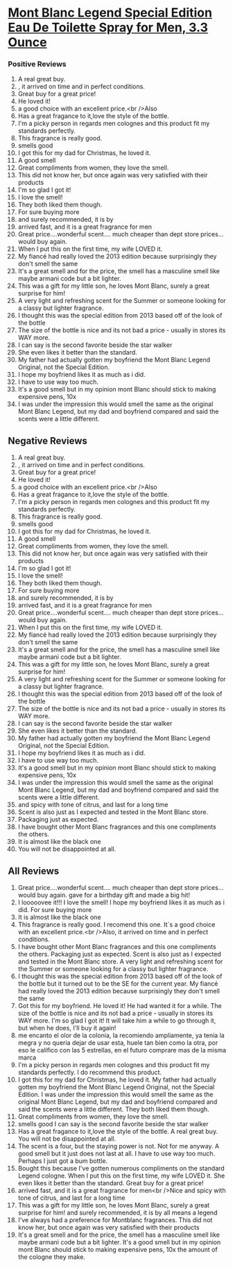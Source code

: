 # [Mont Blanc Legend Special Edition Eau De Toilette Spray for Men, 3.3 Ounce](https://products.checkmycream.com/products/Mont-Blanc-Legend-Special-Edition-Eau-De-Toilette-Spray-for-Men-3.3-Ounce.html)

### Positive Reviews

<ol>
      <li>A real great buy.</li>
      <li>, it arrived on time and in perfect conditions.</li>
      <li>Great buy for a great price!</li>
      <li>He loved it!</li>
      <li>a good choice with an excellent price.&lt;br /&gt;Also</li>
      <li>Has a great fragance to it,love the style of the bottle.</li>
      <li>I&#x27;m a picky person in regards men colognes and this product fit my standards perfectly.</li>
      <li>This fragrance is really good.</li>
      <li>smells good</li>
      <li>I got this for my dad for Christmas, he loved it.</li>
      <li>A good smell</li>
      <li>Great compliments from women, they love the smell.</li>
      <li>This did not know her, but once again was very satisfied with their products</li>
      <li>I&#x27;m so glad I got it!</li>
      <li>I love the smell!</li>
      <li>They both liked them though.</li>
      <li>For sure buying more</li>
      <li>and surely recommended, it is by</li>
      <li>arrived fast, and it is a great fragrance for men</li>
      <li>Great price....wonderful scent....  much cheaper than dept store prices...  would buy again.  </li>
      <li>When I put this on the first time, my wife LOVED it.  </li>
      <li>My fiancé had really loved the 2013 edition because surprisingly they don&#x27;t smell the same</li>
      <li>It&#x27;s a great smell and for the price, the smell has a masculine smell like maybe armani code but a bit lighter.</li>
      <li>This was a gift for my little son, he loves Mont Blanc, surely a great surprise for him!</li>
      <li>A very light and refreshing scent for the Summer or someone looking for a classy but lighter fragrance.</li>
      <li>I thought this was the special edition from 2013 based off of the look of the bottle</li>
      <li>The size of the bottle is nice and its not bad a price - usually in stores its WAY more.</li>
      <li>I can say is the second favorite beside the star walker</li>
      <li>She even likes it better than the standard.  </li>
      <li>My father had actually gotten my boyfriend the Mont Blanc Legend Original, not the Special Edition.</li>
      <li>I hope my boyfriend likes it as much as i did.</li>
      <li>I have to use way too much.</li>
      <li>It&#x27;s a good smell but in my opinion mont Blanc should stick to making expensive pens, 10x</li>
      <li>I was under the impression this would smell the same as the original Mont Blanc Legend, but my dad and boyfriend compared and said the scents were a little different.</li>
</ol>


<h2>Negative Reviews</h2>
<ol>
<li> A real great buy.</li>
<li> , it arrived on time and in perfect conditions.</li>
<li> Great buy for a great price!</li>
<li> He loved it!</li>
<li> a good choice with an excellent price.&lt;br /&gt;Also</li>
<li> Has a great fragance to it,love the style of the bottle.</li>
<li> I&#x27;m a picky person in regards men colognes and this product fit my standards perfectly.</li>
<li> This fragrance is really good.</li>
<li> smells good</li>
<li> I got this for my dad for Christmas, he loved it.</li>
<li> A good smell</li>
<li> Great compliments from women, they love the smell.</li>
<li> This did not know her, but once again was very satisfied with their products</li>
<li> I&#x27;m so glad I got it!</li>
<li> I love the smell!</li>
<li> They both liked them though.</li>
<li> For sure buying more</li>
<li> and surely recommended, it is by</li>
<li> arrived fast, and it is a great fragrance for men</li>
<li> Great price....wonderful scent....  much cheaper than dept store prices...  would buy again.  </li>
<li> When I put this on the first time, my wife LOVED it.  </li>
<li> My fiancé had really loved the 2013 edition because surprisingly they don&#x27;t smell the same</li>
<li> It&#x27;s a great smell and for the price, the smell has a masculine smell like maybe armani code but a bit lighter.</li>
<li> This was a gift for my little son, he loves Mont Blanc, surely a great surprise for him!</li>
<li> A very light and refreshing scent for the Summer or someone looking for a classy but lighter fragrance.</li>
<li> I thought this was the special edition from 2013 based off of the look of the bottle</li>
<li> The size of the bottle is nice and its not bad a price - usually in stores its WAY more.</li>
<li> I can say is the second favorite beside the star walker</li>
<li> She even likes it better than the standard.  </li>
<li> My father had actually gotten my boyfriend the Mont Blanc Legend Original, not the Special Edition.</li>
<li> I hope my boyfriend likes it as much as i did.</li>
<li> I have to use way too much.</li>
<li> It&#x27;s a good smell but in my opinion mont Blanc should stick to making expensive pens, 10x</li>
<li> I was under the impression this would smell the same as the original Mont Blanc Legend, but my dad and boyfriend compared and said the scents were a little different.</li>
<li> and spicy with tone of citrus, and last for a long time</li>
<li> Scent is also just as I expected and tested in the Mont Blanc store.</li>
<li> Packaging just as expected.</li>
<li> I have bought other Mont Blanc fragrances and this one compliments the others.</li>
<li> It is almost like the black one</li>
<li> You will not be disappointed at all.</li>
</ol>

<h2>All Reviews</h2>

<ol>
    <li> Great price....wonderful scent....  much cheaper than dept store prices...  would buy again.  gave for a birthday gift and made a big hit!</li>
    <li> I looooovee it!!! I love the smell! I hope my boyfriend likes it as much as i did. For sure buying more</li>
    <li> It is almost like the black one</li>
    <li> This fragrance is really good. I recomend this one. It´s a good choice with an excellent price.&lt;br /&gt;Also, it arrived on time and in perfect conditions.</li>
    <li> I have bought other Mont Blanc fragrances and this one compliments the others. Packaging just as expected. Scent is also just as I expected and tested in the Mont Blanc store. A very light and refreshing scent for the Summer or someone looking for a classy but lighter fragrance.</li>
    <li> I thought this was the special edition from 2013 based off of the look of the bottle but it turned out to be the SE for the current year. My fiancé had really loved the 2013 edition because surprisingly they don&#x27;t smell the same</li>
    <li> Got this for my boyfriend. He loved it! He had wanted it for a while. The size of the bottle is nice and its not bad a price - usually in stores its WAY more. I&#x27;m so glad I got it! It will take him a while to go through it, but when he does, I&#x27;ll buy it again!</li>
    <li> me encanto el olor de la colonia, la recomiendo ampliamente, ya tenia la megra y no queria dejar de usar esta, huele tan  bien como la otra, por eso le califico con las 5 estrellas, en el futuro comprare mas de la misma marca</li>
    <li> I&#x27;m a picky person in regards men colognes and this product fit my standards perfectly. I do recommend this product.</li>
    <li> I got this for my dad for Christmas, he loved it. My father had actually gotten my boyfriend the Mont Blanc Legend Original, not the Special Edition. I was under the impression this would smell the same as the original Mont Blanc Legend, but my dad and boyfriend compared and said the scents were a little different. They both liked them though.</li>
    <li> Great compliments from women, they love the smell.</li>
    <li> smells good I can say is the second favorite beside the star walker</li>
    <li> Has a great fragance to it,love the style of the bottle. A real great buy. You will not be disappointed at all.</li>
    <li> The scent is a four, but the staying power is not. Not for me anyway. A good smell but it just does not last at all. I have to use way too much. Perhaps I just got a bum bottle.</li>
    <li> Bought this because I&#x27;ve gotten numerous compliments on the standard Legend cologne.  When I put this on the first time, my wife LOVED it.  She even likes it better than the standard.  Great buy for a great price!</li>
    <li> arrived fast, and it is a great fragrance for men&lt;br /&gt;Nice and spicy with tone of citrus, and last for a long time</li>
    <li> This was a gift for my little son, he loves Mont Blanc, surely a great surprise for him! and surely recommended, it is by all means a legend</li>
    <li> I&#x27;ve always had a preference for Montblanc fragrances. This did not know her, but once again was very satisfied with their products</li>
    <li> It&#x27;s a great smell and for the price, the smell has a masculine smell like maybe armani code but a bit lighter. It&#x27;s a good smell but in my opinion mont Blanc should stick to making expensive pens, 10x the amount of the cologne they make.</li>
</ol>




